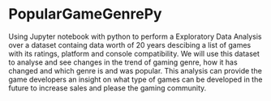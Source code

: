 # PopularGameGenrePy
Using Jupyter notebook with python to perform a Exploratory Data Analysis over a dataset containg data worth of 20 years descibing a list of games with its ratings, platform and console compatibility.
We will use this dataset to analyse and see changes in the trend of gaming genre, how it has changed and which genre is and was popular. This analysis can provide the game developers an insight on what type of games can be developed in the future to increase sales and please the gaming community.
